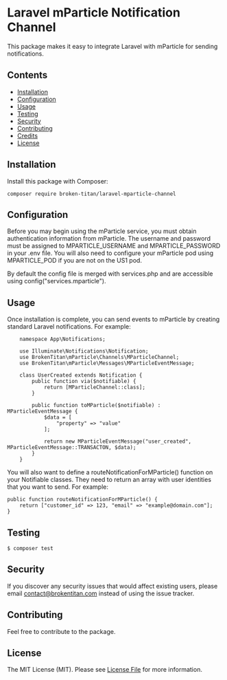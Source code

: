 # Laravel mParticle Notification Channel

This package makes it easy to integrate Laravel with mParticle for sending notifications.

## Contents

- [Installation](#installation)
- [Configuration](#configuration)
- [Usage](#usage)
- [Testing](#testing)
- [Security](#security)
- [Contributing](#contributing)
- [Credits](#credits)
- [License](#license)


## Installation

Install this package with Composer:

    composer require broken-titan/laravel-mparticle-channel

## Configuration

Before you may begin using the mParticle service, you must obtain authentication information from mParticle. The username and password must be assigned to MPARTICLE_USERNAME and MPARTICLE_PASSWORD in your .env file. You will also need to configure your mParticle pod using MPARTICLE_POD if you are not on the US1 pod.

By default the config file is merged with services.php and are accessible using config("services.mparticle").

## Usage

Once installation is complete, you can send events to mParticle by creating standard Laravel notifications. For example:

```
    namespace App\Notifications;

    use Illuminate\Notifications\Notification;
    use BrokenTitan\mParticle\Channels\MParticleChannel;
    use BrokenTitan\mParticle\Messages\MParticleEventMessage;

    class UserCreated extends Notification {
        public function via($notifiable) {
            return [MParticleChannel::class];
        }

        public function toMParticle($notifiable) : MParticleEventMessage {
            $data = [
                "property" => "value"
            ];
        
            return new MParticleEventMessage("user_created", MParticleEventMessage::TRANSACTON, $data);
        }
    }   
```
You will also want to define a routeNotificationForMParticle() function on your Notifiable classes. They need to return an array with user identities that you want to send. For example:

```
public function routeNotificationForMParticle() {
    return ["customer_id" => 123, "email" => "example@domain.com"];
}
```
## Testing

```
$ composer test
```

## Security

If you discover any security issues that would affect existing users, please email contact@brokentitan.com instead of using the issue tracker.

## Contributing

Feel free to contribute to the package.

## License

The MIT License (MIT). Please see [License File](LICENSE.md) for more information.
